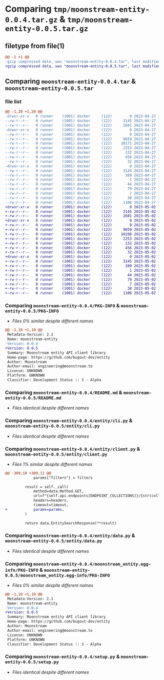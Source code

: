 # Comparing `tmp/moonstream-entity-0.0.4.tar.gz` & `tmp/moonstream-entity-0.0.5.tar.gz`

## filetype from file(1)

```diff
@@ -1 +1 @@
-gzip compressed data, was "moonstream-entity-0.0.4.tar", last modified: Thu Apr 27 17:42:25 2023, max compression
+gzip compressed data, was "moonstream-entity-0.0.5.tar", last modified: Tue May  2 14:57:28 2023, max compression
```

## Comparing `moonstream-entity-0.0.4.tar` & `moonstream-entity-0.0.5.tar`

### file list

```diff
@@ -1,20 +1,20 @@
-drwxr-xr-x   0 runner    (1001) docker     (122)        0 2023-04-27 17:42:25.052857 moonstream-entity-0.0.4/
--rw-r--r--   0 runner    (1001) docker     (122)     3145 2023-04-27 17:42:25.052857 moonstream-entity-0.0.4/PKG-INFO
--rw-r--r--   0 runner    (1001) docker     (122)     2601 2023-04-27 17:42:12.000000 moonstream-entity-0.0.4/README.md
-drwxr-xr-x   0 runner    (1001) docker     (122)        0 2023-04-27 17:42:25.052857 moonstream-entity-0.0.4/entity/
--rw-r--r--   0 runner    (1001) docker     (122)        0 2023-04-27 17:42:12.000000 moonstream-entity-0.0.4/entity/__init__.py
--rw-r--r--   0 runner    (1001) docker     (122)     9659 2023-04-27 17:42:12.000000 moonstream-entity-0.0.4/entity/cli.py
--rw-r--r--   0 runner    (1001) docker     (122)    10171 2023-04-27 17:42:12.000000 moonstream-entity-0.0.4/entity/client.py
--rw-r--r--   0 runner    (1001) docker     (122)     2253 2023-04-27 17:42:12.000000 moonstream-entity-0.0.4/entity/data.py
--rw-r--r--   0 runner    (1001) docker     (122)      132 2023-04-27 17:42:12.000000 moonstream-entity-0.0.4/entity/exceptions.py
--rw-r--r--   0 runner    (1001) docker     (122)      456 2023-04-27 17:42:12.000000 moonstream-entity-0.0.4/entity/settings.py
--rw-r--r--   0 runner    (1001) docker     (122)       32 2023-04-27 17:42:12.000000 moonstream-entity-0.0.4/entity/version.py
-drwxr-xr-x   0 runner    (1001) docker     (122)        0 2023-04-27 17:42:25.052857 moonstream-entity-0.0.4/moonstream_entity.egg-info/
--rw-r--r--   0 runner    (1001) docker     (122)     3145 2023-04-27 17:42:25.000000 moonstream-entity-0.0.4/moonstream_entity.egg-info/PKG-INFO
--rw-r--r--   0 runner    (1001) docker     (122)      389 2023-04-27 17:42:25.000000 moonstream-entity-0.0.4/moonstream_entity.egg-info/SOURCES.txt
--rw-r--r--   0 runner    (1001) docker     (122)        1 2023-04-27 17:42:25.000000 moonstream-entity-0.0.4/moonstream_entity.egg-info/dependency_links.txt
--rw-r--r--   0 runner    (1001) docker     (122)       44 2023-04-27 17:42:25.000000 moonstream-entity-0.0.4/moonstream_entity.egg-info/entry_points.txt
--rw-r--r--   0 runner    (1001) docker     (122)       79 2023-04-27 17:42:25.000000 moonstream-entity-0.0.4/moonstream_entity.egg-info/requires.txt
--rw-r--r--   0 runner    (1001) docker     (122)        7 2023-04-27 17:42:25.000000 moonstream-entity-0.0.4/moonstream_entity.egg-info/top_level.txt
--rw-r--r--   0 runner    (1001) docker     (122)       38 2023-04-27 17:42:25.052857 moonstream-entity-0.0.4/setup.cfg
--rw-r--r--   0 runner    (1001) docker     (122)     1108 2023-04-27 17:42:12.000000 moonstream-entity-0.0.4/setup.py
+drwxr-xr-x   0 runner    (1001) docker     (122)        0 2023-05-02 14:57:28.452477 moonstream-entity-0.0.5/
+-rw-r--r--   0 runner    (1001) docker     (122)     3145 2023-05-02 14:57:28.452477 moonstream-entity-0.0.5/PKG-INFO
+-rw-r--r--   0 runner    (1001) docker     (122)     2601 2023-05-02 14:57:05.000000 moonstream-entity-0.0.5/README.md
+drwxr-xr-x   0 runner    (1001) docker     (122)        0 2023-05-02 14:57:28.452477 moonstream-entity-0.0.5/entity/
+-rw-r--r--   0 runner    (1001) docker     (122)        0 2023-05-02 14:57:05.000000 moonstream-entity-0.0.5/entity/__init__.py
+-rw-r--r--   0 runner    (1001) docker     (122)     9659 2023-05-02 14:57:05.000000 moonstream-entity-0.0.5/entity/cli.py
+-rw-r--r--   0 runner    (1001) docker     (122)    10198 2023-05-02 14:57:05.000000 moonstream-entity-0.0.5/entity/client.py
+-rw-r--r--   0 runner    (1001) docker     (122)     2253 2023-05-02 14:57:05.000000 moonstream-entity-0.0.5/entity/data.py
+-rw-r--r--   0 runner    (1001) docker     (122)      132 2023-05-02 14:57:05.000000 moonstream-entity-0.0.5/entity/exceptions.py
+-rw-r--r--   0 runner    (1001) docker     (122)      456 2023-05-02 14:57:05.000000 moonstream-entity-0.0.5/entity/settings.py
+-rw-r--r--   0 runner    (1001) docker     (122)       32 2023-05-02 14:57:05.000000 moonstream-entity-0.0.5/entity/version.py
+drwxr-xr-x   0 runner    (1001) docker     (122)        0 2023-05-02 14:57:28.452477 moonstream-entity-0.0.5/moonstream_entity.egg-info/
+-rw-r--r--   0 runner    (1001) docker     (122)     3145 2023-05-02 14:57:28.000000 moonstream-entity-0.0.5/moonstream_entity.egg-info/PKG-INFO
+-rw-r--r--   0 runner    (1001) docker     (122)      389 2023-05-02 14:57:28.000000 moonstream-entity-0.0.5/moonstream_entity.egg-info/SOURCES.txt
+-rw-r--r--   0 runner    (1001) docker     (122)        1 2023-05-02 14:57:28.000000 moonstream-entity-0.0.5/moonstream_entity.egg-info/dependency_links.txt
+-rw-r--r--   0 runner    (1001) docker     (122)       44 2023-05-02 14:57:28.000000 moonstream-entity-0.0.5/moonstream_entity.egg-info/entry_points.txt
+-rw-r--r--   0 runner    (1001) docker     (122)       79 2023-05-02 14:57:28.000000 moonstream-entity-0.0.5/moonstream_entity.egg-info/requires.txt
+-rw-r--r--   0 runner    (1001) docker     (122)        7 2023-05-02 14:57:28.000000 moonstream-entity-0.0.5/moonstream_entity.egg-info/top_level.txt
+-rw-r--r--   0 runner    (1001) docker     (122)       38 2023-05-02 14:57:28.452477 moonstream-entity-0.0.5/setup.cfg
+-rw-r--r--   0 runner    (1001) docker     (122)     1108 2023-05-02 14:57:05.000000 moonstream-entity-0.0.5/setup.py
```

### Comparing `moonstream-entity-0.0.4/PKG-INFO` & `moonstream-entity-0.0.5/PKG-INFO`

 * *Files 0% similar despite different names*

```diff
@@ -1,10 +1,10 @@
 Metadata-Version: 2.1
 Name: moonstream-entity
-Version: 0.0.4
+Version: 0.0.5
 Summary: Moonstream entity API client library
 Home-page: https://github.com/bugout-dev/entity
 Author: Moonstream
 Author-email: engineering@moonstream.to
 License: UNKNOWN
 Platform: UNKNOWN
 Classifier: Development Status :: 3 - Alpha
```

### Comparing `moonstream-entity-0.0.4/README.md` & `moonstream-entity-0.0.5/README.md`

 * *Files identical despite different names*

### Comparing `moonstream-entity-0.0.4/entity/cli.py` & `moonstream-entity-0.0.5/entity/cli.py`

 * *Files identical despite different names*

### Comparing `moonstream-entity-0.0.4/entity/client.py` & `moonstream-entity-0.0.5/entity/client.py`

 * *Files 1% similar despite different names*

```diff
@@ -309,10 +309,11 @@
             params["filters"] = filters
 
         result = self._call(
             method=data.Method.GET,
             url=f"{self.api.endpoints[ENDPOINT_COLLECTIONS]}/{str(collection_id)}{ENDPOINT_SEARCH}",
             headers=headers,
             timeout=timeout,
+            params=params,
         )
 
         return data.EntitySearchResponse(**result)
```

### Comparing `moonstream-entity-0.0.4/entity/data.py` & `moonstream-entity-0.0.5/entity/data.py`

 * *Files identical despite different names*

### Comparing `moonstream-entity-0.0.4/moonstream_entity.egg-info/PKG-INFO` & `moonstream-entity-0.0.5/moonstream_entity.egg-info/PKG-INFO`

 * *Files 0% similar despite different names*

```diff
@@ -1,10 +1,10 @@
 Metadata-Version: 2.1
 Name: moonstream-entity
-Version: 0.0.4
+Version: 0.0.5
 Summary: Moonstream entity API client library
 Home-page: https://github.com/bugout-dev/entity
 Author: Moonstream
 Author-email: engineering@moonstream.to
 License: UNKNOWN
 Platform: UNKNOWN
 Classifier: Development Status :: 3 - Alpha
```

### Comparing `moonstream-entity-0.0.4/setup.py` & `moonstream-entity-0.0.5/setup.py`

 * *Files identical despite different names*

